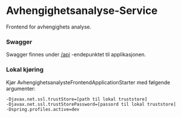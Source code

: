 # Avhengighetsanalyse-Service
Frontend for avhengighets analyse.

### Swagger
Swagger finnes under [/api](https://testnorge-avhengighetsanalyse-frontend.nais.preprod.local/api) -endepunktet til applikasjonen.


### Lokal kjøring
Kjør AvhengighetsanalysteFrontendApplicationStarter med følgende argumenter:
```
-Djavax.net.ssl.trustStore=[path til lokal truststore]
-Djavax.net.ssl.trustStorePassword=[passord til lokal truststore]
-Dspring.profiles.active=dev
```
